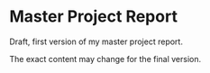 # Master Project Report
Draft, first version of my master project report.

The exact content may change for the final version.
